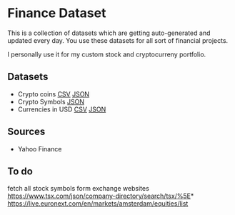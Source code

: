 # Finance Dataset
This is a collection of datasets which are getting auto-generated and updated every day.
You use these datasets for all sort of financial projects.

I personally use it for my custom stock and cryptocurreny portfolio.

## Datasets
* Crypto coins [CSV](./artifacts/crypto.csv) [JSON](.artifacts/crypto.json)
* Crypto Symbols [JSON](./artifacts/crypto-symbols.json)
* Currencies in USD [CSV](./artifacts/currencies.csv) [JSON](./artifacts/currencies.json)

## Sources
* Yahoo Finance

## To do
fetch all stock symbols form exchange websites
https://www.tsx.com/json/company-directory/search/tsx/%5E*
https://live.euronext.com/en/markets/amsterdam/equities/list
